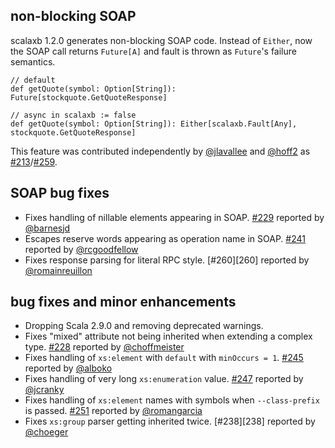   [228]: https://github.com/eed3si9n/scalaxb/issues/228
  [229]: https://github.com/eed3si9n/scalaxb/issues/229
  [241]: https://github.com/eed3si9n/scalaxb/issues/241
  [245]: https://github.com/eed3si9n/scalaxb/issues/245
  [247]: https://github.com/eed3si9n/scalaxb/issues/247
  [251]: https://github.com/eed3si9n/scalaxb/issues/251
  [213]: https://github.com/eed3si9n/scalaxb/pull/213
  [259]: https://github.com/eed3si9n/scalaxb/pull/259
  [@choffmeister]: https://github.com/choffmeister
  [@barnesjd]: https://github.com/barnesjd
  [@jcranky]: https://github.com/jcranky
  [@rcgoodfellow]: https://github.com/rcgoodfellow
  [@romainreuillon]: https://github.com/romainreuillon
  [@alboko]: https://github.com/alboko
  [@romangarcia]: https://github.com/romangarcia
  [@choeger]: https://github.com/choeger
  [@jlavallee]: https://github.com/jlavallee
  [@hoff2]: https://github.com/hoff2

## non-blocking SOAP

scalaxb 1.2.0 generates non-blocking SOAP code. Instead of `Either`, now the SOAP call returns `Future[A]` and fault is thrown as `Future`'s failure semantics.

    // default
    def getQuote(symbol: Option[String]): Future[stockquote.GetQuoteResponse]

    // async in scalaxb := false
    def getQuote(symbol: Option[String]): Either[scalaxb.Fault[Any], stockquote.GetQuoteResponse]

This feature was contributed independently by [@jlavallee][@jlavallee] and [@hoff2][@hoff2] as [#213][213]/[#259][259].

## SOAP bug fixes

- Fixes handling of nillable elements appearing in SOAP. [#229][229] reported by [@barnesjd][@barnesjd]
- Escapes reserve words appearing as operation name in SOAP. [#241][241] reported by [@rcgoodfellow][@rcgoodfellow] 
- Fixes response parsing for literal RPC style. [#260][260] reported by [@romainreuillon][@romainreuillon]

## bug fixes and minor enhancements

- Dropping Scala 2.9.0 and removing deprecated warnings.
- Fixes "mixed" attribute not being inherited when extending a complex type. [#228][228] reported by [@choffmeister][@choffmeister]
- Fixes handling of `xs:element` with `default` with `minOccurs = 1`. [#245][245] reported by [@alboko][@alboko]
- Fixes handling of very long `xs:enumeration` value. [#247][247] reported by [@jcranky][@jcranky]
- Fixes handling of `xs:element` names with symbols when `--class-prefix` is passed. [#251][251] reported by [@romangarcia][@romangarcia]
- Fixes `xs:group` parser getting inherited twice. [#238][238] reported by [@choeger][@choeger]
